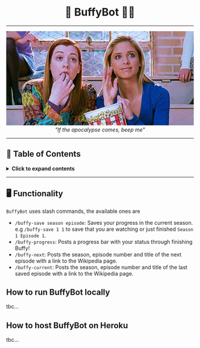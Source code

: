 <h1 align="center">🦇 BuffyBot 🧛‍♀️</h1>

---

<div align="center"><img src="img/popcorn.gif"></div>

<div align="center"><i>"If the apocalypse comes, beep me"</i></div>

---

## 📖 Table of Contents

<details>
<summary><strong>Click to expand contents</strong></summary>

* [Functionality](#functionality)

</details>

------


## <a name="functionality"></a>🖥️ Functionality

`BuffyBot` uses slash commands, the available ones are

- `/buffy-save season episode`: Saves your progress in the current season. e.g `/buffy-save 1 1` to save that you are 
 watching or just finished `Season 1 Episode 1`. 
- `/buffy-progress`: Posts a progress bar with your status through finishing Buffy!
- `/buffy-next`: Posts the season, episode number and title of the next episode with a link to the Wikipedia page.
- `/buffy-current`: Posts the season, episode number and title of the last saved episode with a link to the Wikipedia 
 page.

## How to run BuffyBot locally

tbc...

## How to host BuffyBot on Heroku

tbc...